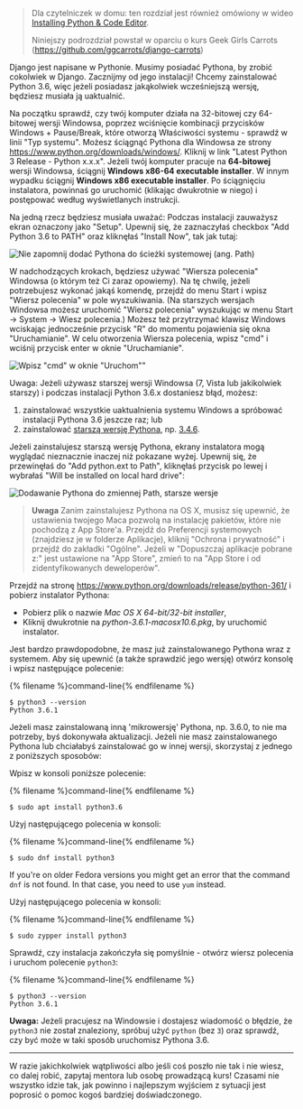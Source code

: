 > Dla czytelniczek w domu: ten rozdział jest również omówiony w wideo [Installing Python & Code Editor](https://www.youtube.com/watch?v=pVTaqzKZCdA).
> 
> Niniejszy podrozdział powstał w oparciu o kurs Geek Girls Carrots (https://github.com/ggcarrots/django-carrots)

Django jest napisane w Pythonie. Musimy posiadać Pythona, by zrobić cokolwiek w Django. Zacznijmy od jego instalacji! Chcemy zainstalować Python 3.6, więc jeżeli posiadasz jakąkolwiek wcześniejszą wersję, będziesz musiała ją uaktualnić.

<!--sec data-title="Install Python: Windows" data-id="python_windows" data-collapse=true ces-->

Na początku sprawdź, czy twój komputer działa na 32-bitowej czy 64-bitowej wersji Windowsa, poprzez wciśnięcie kombinacji przycisków Windows + Pause/Break, które otworzą Właściwości systemu - sprawdź w linii "Typ systemu". Możesz ściągnąć Pythona dla Windowsa ze strony https://www.python.org/downloads/windows/. Kliknij w link "Latest Python 3 Release - Python x.x.x". Jeżeli twój komputer pracuje na **64-bitowej** wersji Windowsa, ściągnij **Windows x86-64 executable installer**. W innym wypadku ściągnij **Windows x86 executable installer**. Po ściągnięciu instalatora, powinnaś go uruchomić (klikając dwukrotnie w niego) i postępować według wyświetlanych instrukcji.

Na jedną rzecz będziesz musiała uważać: Podczas instalacji zauważysz ekran oznaczony jako "Setup". Upewnij się, że zaznaczyłaś checkbox "Add Python 3.6 to PATH" oraz kliknęłaś "Install Now", tak jak tutaj:

![Nie zapomnij dodać Pythona do ścieżki systemowej (ang. Path)](../python_installation/images/python-installation-options.png)

W nadchodzących krokach, będziesz używać "Wiersza polecenia" Windowsa (o którym też Ci zaraz opowiemy). Na tę chwilę, jeżeli potrzebujesz wykonać jakąś komendę, przejdź do menu Start i wpisz "Wiersz polecenia" w pole wyszukiwania. (Na starszych wersjach Windowsa możesz uruchomić "Wiersz polecenia" wyszukując w menu Start → System → Wiesz polecenia.) Możesz też przytrzymać klawisz Windows wciskając jednocześnie przycisk "R" do momentu pojawienia się okna "Uruchamianie". W celu otworzenia Wiersza polecenia, wpisz "cmd" i wciśnij przycisk enter w oknie "Uruchamianie".

![Wpisz "cmd" w oknie "Uruchom""](../python_installation/images/windows-plus-r.png)

Uwaga: Jeżeli używasz starszej wersji Windowsa (7, Vista lub jakikolwiek starszy) i podczas instalacji Python 3.6.x dostaniesz błąd, możesz:

1. zainstalować wszystkie uaktualnienia systemu Windows a spróbować instalacji Pythona 3.6 jeszcze raz; lub
2. zainstalować [starszą wersję Pythona](https://www.python.org/downloads/windows/), np. [3.4.6](https://www.python.org/downloads/release/python-346/).

Jeżeli zainstalujesz starszą wersję Pythona, ekrany instalatora mogą wyglądać nieznacznie inaczej niż pokazane wyżej. Upewnij się, że przewinęłaś do "Add python.ext to Path", kliknęłaś przycisk po lewej i wybrałaś "Will be installed on local hard drive":

![Dodawanie Pythona do zmiennej Path, starsze wersje](../python_installation/images/add_python_to_windows_path.png)

<!--endsec-->

<!--sec data-title="Install Python: OS X" data-id="python_OSX"
data-collapse=true ces-->

> **Uwaga** Zanim zainstalujesz Pythona na OS X, musisz się upewnić, że ustawienia twojego Maca pozwolą na instalację pakietów, które nie pochodzą z App Store'a. Przejdź do Preferencji systemowych (znajdziesz je w folderze Aplikacje), kliknij "Ochrona i prywatność" i przejdź do zakładki "Ogólne". Jeżeli w "Dopuszczaj aplikacje pobrane z:" jest ustawione na "App Store", zmień to na "App Store i od zidentyfikowanych deweloperów".

Przejdź na stronę https://www.python.org/downloads/release/python-361/ i pobierz instalator Pythona:

* Pobierz plik o nazwie *Mac OS X 64-bit/32-bit installer*,
* Kliknij dwukrotnie na *python-3.6.1-macosx10.6.pkg*, by uruchomić instalator.

<!--endsec-->

<!--sec data-title="Install Python: Linux" data-id="python_linux"
data-collapse=true ces-->

Jest bardzo prawdopodobne, że masz już zainstalowanego Pythona wraz z systemem. Aby się upewnić (a także sprawdzić jego wersję) otwórz konsolę i wpisz następujące polecenie:

{% filename %}command-line{% endfilename %}

    $ python3 --version
    Python 3.6.1
    

Jeżeli masz zainstalowaną inną 'mikrowersję' Pythona, np. 3.6.0, to nie ma potrzeby, byś dokonywała aktualizacji. Jeżeli nie masz zainstalowanego Pythona lub chciałabyś zainstalować go w innej wersji, skorzystaj z jednego z poniższych sposobów:

<!--endsec-->

<!--sec data-title="Install Python: Debian or Ubuntu" data-id="python_debian" data-collapse=true ces-->

Wpisz w konsoli poniższe polecenie:

{% filename %}command-line{% endfilename %}

    $ sudo apt install python3.6
    

<!--endsec-->

<!--sec data-title="Install Python: Fedora" data-id="python_fedora"
data-collapse=true ces-->

Użyj następującego polecenia w konsoli:

{% filename %}command-line{% endfilename %}

    $ sudo dnf install python3
    

If you're on older Fedora versions you might get an error that the command `dnf` is not found. In that case, you need to use `yum` instead.

<!--endsec-->

<!--sec data-title="Install Python: openSUSE" data-id="python_openSUSE"
data-collapse=true ces-->

Użyj następującego polecenia w konsoli:

{% filename %}command-line{% endfilename %}

    $ sudo zypper install python3
    

<!--endsec-->

Sprawdź, czy instalacja zakończyła się pomyślnie - otwórz wiersz polecenia i uruchom polecenie `python3`:

{% filename %}command-line{% endfilename %}

    $ python3 --version
    Python 3.6.1
    

**Uwaga:** Jeżeli pracujesz na Windowsie i dostajesz wiadomość o błędzie, że `python3` nie został znaleziony, spróbuj użyć `python` (bez `3`) oraz sprawdź, czy być może w taki sposób uruchomisz Pythona 3.6.

* * *

W razie jakichkolwiek wątpliwości albo jeśli coś poszło nie tak i nie wiesz, co dalej robić, zapytaj mentora lub osobę prowadzącą kurs! Czasami nie wszystko idzie tak, jak powinno i najlepszym wyjściem z sytuacji jest poprosić o pomoc kogoś bardziej doświadczonego.
